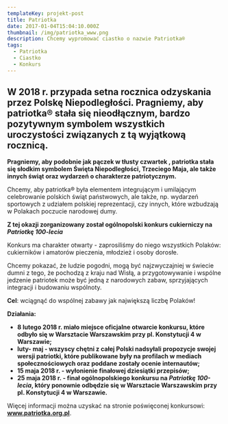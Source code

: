 ```yaml
---
templateKey: projekt-post
title: Patriotka
date: 2017-01-04T15:04:10.000Z
thumbnail: /img/patriotka_www.png
description: Chcemy wypromować ciastko o nazwie Patriotka®
tags:
  - Patriotka
  - Ciastko
  - Konkurs
---
```

## **W 2018 r. przypada setna rocznica odzyskania przez Polskę Niepodległości. Pragniemy, aby patriotka® stała się nieodłącznym, bardzo pozytywnym symbolem wszystkich uroczystości związanych z tą wyjątkową rocznicą.**

**Pragniemy, aby podobnie jak pączek w tłusty czwartek , patriotka stała się  słodkim symbolem Święta Niepodległości, Trzeciego Maja, ale także innych świąt oraz wydarzeń o charakterze patriotycznym.**

Chcemy, aby patriotka® była elementem integrującym i umilającym celebrowanie polskich świąt państwowych, ale także, np. wydarzeń sportowych z udziałem polskiej reprezentacji, czy innych, które wzbudzają w Polakach poczucie narodowej dumy.

**Z tej okazji zorganizowany został ogólnopolski konkurs cukierniczy na _Patriotkę 100-lecia_**

Konkurs ma charakter otwarty -  zaprosiliśmy do niego wszystkich Polaków: cukierników i amatorów pieczenia, młodzież i osoby dorosłe.

Chcemy pokazać, że ludzie pogodni, mogą być najzwyczajniej w świecie dumni z tego, że pochodzą z kraju nad Wisłą, a przygotowywanie i wspólne jedzenie patriotek może być jedną z narodowych zabaw, sprzyjających integracji i budowaniu wspólnoty.

**Cel**: wciągnąć do wspólnej zabawy jak największą liczbę Polaków!

**Działania:**

* **8 lutego 2018 r. miało miejsce oficjalne otwarcie konkursu, które odbyło się w Warsztacie Warszawskim przy pl. Konstytucji 4 w Warszawie;**
* **luty- maj - wszyscy chętni z całej Polski nadsyłali propozycje swojej wersji patriotki, które publikowane były na profilach w mediach społecznościowych oraz poddane zostały ocenie internautów;**
* **15 maja 2018 r. - wyłonienie finałowej dziesiątki przepisów;**
* **25 maja 2018 r. - finał ogólnopolskiego konkursu na _Patriotkę 100-lecia_, który ponownie odbędzie się w Warsztacie Warszawskim przy pl. Konstytucji 4 w Warszawie.**

Więcej informacji można uzyskać na stronie poświęconej konkursowi: **www.patriotka.org.pl**.
